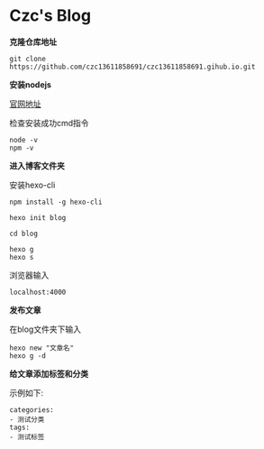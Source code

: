 # Czc's Blog

**克隆仓库地址**

```
git clone https://github.com/czc13611858691/czc13611858691.gihub.io.git
```

**安装nodejs**

[官网地址](https://nodejs.org/en/download/)

检查安装成功cmd指令

```
node -v
npm -v
```

**进入博客文件夹**

安装hexo-cli

```
npm install -g hexo-cli
```

```
hexo init blog
```

```
cd blog
```

```
hexo g
hexo s
```

浏览器输入

```
localhost:4000
```

**发布文章**

在blog文件夹下输入

```
hexo new "文章名"
hexo g -d
```

**给文章添加标签和分类**

示例如下:

```
categories:
- 测试分类
tags:
- 测试标签
```

